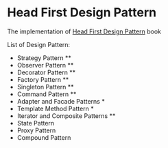 # Head First Design Pattern
The implementation of [Head First Design Pattern](https://www.amazon.com/Head-First-Design-Patterns-Brain-Friendly/dp/0596007124) book

List of Design Pattern:
* Strategy Pattern **
* Observer Pattern **
* Decorator Pattern **
* Factory Pattern **
* Singleton Pattern **
* Command Pattern **
* Adapter and Facade Patterns *
* Template Method Pattern *
* Iterator and Composite Patterns **
* State Pattern
* Proxy Pattern
* Compound Pattern

